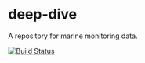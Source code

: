 # deep-dive
A repository for marine monitoring data.

[![Build Status](https://deep-dive.ci.cloudbees.com/buildStatus/icon?job=deep-dive)](https://deep-dive.ci.cloudbees.com/job/deep-dive/)
